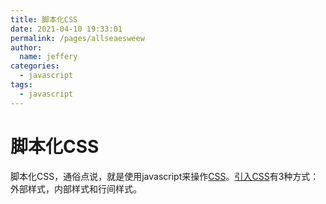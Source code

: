 ```yaml
---
title: 脚本化CSS
date: 2021-04-10 19:33:01
permalink: /pages/allseaesweew
author: 
  name: jeffery
categories: 
  - javascript
tags: 
  - javascript
---
```


# 脚本化CSS

脚本化CSS，通俗点说，就是使用javascript来操作[CSS](http://www.cnblogs.com/xiaohuochai/p/5249139.html)。[引入CSS](http://www.cnblogs.com/xiaohuochai/p/4842562.html)有3种方式：外部样式，内部样式和行间样式。